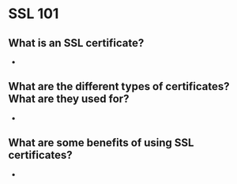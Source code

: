# SSL 101

## What is an SSL certificate?

* 

## What are the different types of certificates? What are they used for?

*

## What are some benefits of using SSL certificates?



*
